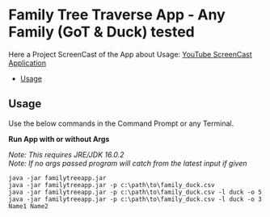 # Family Tree Traverse App - Any Family (GoT & Duck) tested

Here a Project ScreenCast of the App about Usage: [YouTube ScreenCast Application](https://www.youtube.com/channel/UCpBydElhnrBL7yUFnV6OuHQ)

<!-- TOC depthFrom:2 depthTo:6 withLinks:1 updateOnSave:1 orderedList:0 -->

- [Usage](#usage)

<!-- /TOC -->

## Usage

Use the below commands in the Command Prompt or any Terminal.

**Run App with or without Args**

*Note: This requires JRE/JDK 16.0.2*\
*Note: If no args passed program will catch from the latest input if given*

```
java -jar familytreeapp.jar
java -jar familytreeapp.jar -p c:\path\to\family_duck.csv
java -jar familytreeapp.jar -p c:\path\to\family_duck.csv -l duck -o 5
java -jar familytreeapp.jar -p c:\path\to\family_duck.csv -l duck -o 3 Name1 Name2
```

